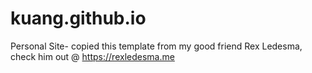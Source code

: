 # kuang.github.io
Personal Site- copied this template from my good friend Rex Ledesma, check him out @ https://rexledesma.me
